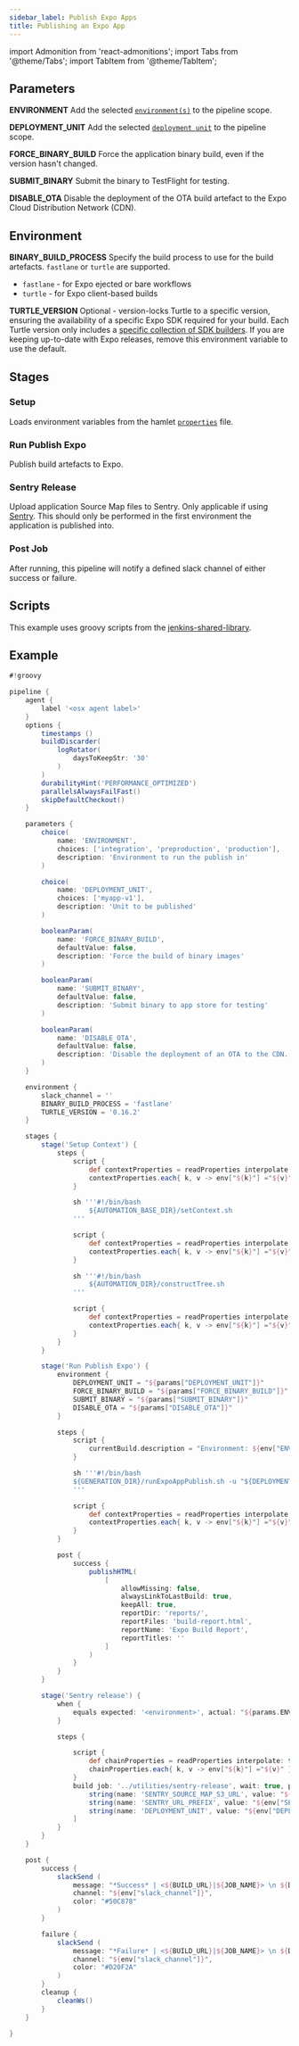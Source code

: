 ```yaml
---
sidebar_label: Publish Expo Apps
title: Publishing an Expo App
---
```

import Admonition from 'react-admonitions';
import Tabs from '@theme/Tabs';
import TabItem from '@theme/TabItem';

## Parameters

**ENVIRONMENT**
Add the selected [`environment(s)`](../../../../../../in-depth/foundations/terminology#environment) to the pipeline scope.

**DEPLOYMENT_UNIT**
Add the selected [`deployment unit`](../../../../../../in-depth/foundations/lifecycle#deployment-units) to the pipeline scope.

**FORCE_BINARY_BUILD**
Force the application binary build, even if the version hasn't changed.

**SUBMIT_BINARY**
Submit the binary to TestFlight for testing.

**DISABLE_OTA**
Disable the deployment of the OTA build artefact to the Expo Cloud Distribution Network (CDN).

## Environment

**BINARY_BUILD_PROCESS**
Specify the build process to use for the build artefacts. `fastlane` or `turtle` are supported.

* `fastlane` - for Expo ejected or bare workflows
* `turtle` - for Expo client-based builds

**TURTLE_VERSION**
Optional - version-locks Turtle to a specific version, ensuring the availability of a specific Expo SDK required for your build.
Each Turtle version only includes a [specific collection of SDK builders](https://github.com/expo/turtle/tree/master/shellTarballs). If you are keeping up-to-date with Expo releases, remove this environment variable to use the default.

## Stages

### Setup

Loads environment variables from the hamlet [`properties`](../properties/properties) file.

### Run Publish Expo

Publish build artefacts to Expo.

### Sentry Release

Upload application Source Map files to Sentry. Only applicable if using [Sentry](https://sentry.io/welcome/). This should only be performed in the first environment the application is published into.

### Post Job

After running, this pipeline will notify a defined slack channel of either success or failure.

## Scripts

This example uses groovy scripts from the [jenkins-shared-library](https://github.com/hamlet-io/jenkins-shared-library).

## Example

```groovy
#!groovy

pipeline {
    agent {
        label '<osx agent label>'
    }
    options {
        timestamps ()
        buildDiscarder(
            logRotator(
                daysToKeepStr: '30'
            )
        )
        durabilityHint('PERFORMANCE_OPTIMIZED')
        parallelsAlwaysFailFast()
        skipDefaultCheckout()
    }

    parameters {
        choice(
            name: 'ENVIRONMENT',
            choices: ['integration', 'preproduction', 'production'],
            description: 'Environment to run the publish in'
        )

        choice(
            name: 'DEPLOYMENT_UNIT',
            choices: ['myapp-v1'],
            description: 'Unit to be published'
        )

        booleanParam(
            name: 'FORCE_BINARY_BUILD',
            defaultValue: false,
            description: 'Force the build of binary images'
        )

        booleanParam(
            name: 'SUBMIT_BINARY',
            defaultValue: false,
            description: 'Submit binary to app store for testing'
        )

        booleanParam(
            name: 'DISABLE_OTA',
            defaultValue: false,
            description: 'Disable the deployment of an OTA to the CDN. Useful when doing library updates in binary images'
        )
    }

    environment {
        slack_channel = ''
        BINARY_BUILD_PROCESS = 'fastlane'
        TURTLE_VERSION = '0.16.2'
    }

    stages {
        stage('Setup Context') {
            steps {
                script {
                    def contextProperties = readProperties interpolate: true, file: "${env.properties_file}";
                    contextProperties.each{ k, v -> env["${k}"] ="${v}" }
                }

                sh '''#!/bin/bash
                    ${AUTOMATION_BASE_DIR}/setContext.sh
                '''

                script {
                    def contextProperties = readProperties interpolate: true, file: "${WORKSPACE}/context.properties";
                    contextProperties.each{ k, v -> env["${k}"] ="${v}" }
                }

                sh '''#!/bin/bash
                    ${AUTOMATION_DIR}/constructTree.sh
                '''

                script {
                    def contextProperties = readProperties interpolate: true, file: "${WORKSPACE}/context.properties";
                    contextProperties.each{ k, v -> env["${k}"] ="${v}" }
                }
            }
        }

        stage('Run Publish Expo') {
            environment {
                DEPLOYMENT_UNIT = "${params["DEPLOYMENT_UNIT"]}"
                FORCE_BINARY_BUILD = "${params["FORCE_BINARY_BUILD"]}"
                SUBMIT_BINARY = "${params["SUBMIT_BINARY"]}"
                DISABLE_OTA = "${params["DISABLE_OTA"]}"
            }

            steps {
                script {
                    currentBuild.description = "Environment: ${env["ENVIRONMENT"]} - Deployment unit: ${env["DEPLOYMENT_UNIT"]}"
                }

                sh '''#!/bin/bash
                ${GENERATION_DIR}/runExpoAppPublish.sh -u "${DEPLOYMENT_UNIT}"
                '''

                script {
                    def contextProperties = readProperties interpolate: true, file: "${WORKSPACE}/context.properties";
                    contextProperties.each{ k, v -> env["${k}"] ="${v}" }
                }
            }

            post {
                success {
                    publishHTML(
                        [
                            allowMissing: false,
                            alwaysLinkToLastBuild: true,
                            keepAll: true,
                            reportDir: 'reports/',
                            reportFiles: 'build-report.html',
                            reportName: 'Expo Build Report',
                            reportTitles: ''
                        ]
                    )
                }
            }
        }

        stage('Sentry release') {
            when {
                equals expected: '<environment>', actual: "${params.ENVIRONMENT}"
            }

            steps {

                script {
                    def chainProperties = readProperties interpolate: true, file: "${WORKSPACE}/chain.properties";
                    chainProperties.each{ k, v -> env["${k}"] ="${v}" }
                }
                build job: '../utilities/sentry-release', wait: true, parameters: [
                    string(name: 'SENTRY_SOURCE_MAP_S3_URL', value: "${env["SENTRY_SOURCE_MAP_S3_URL"]}"),
                    string(name: 'SENTRY_URL_PREFIX', value: "${env["SENTRY_URL_PREFIX"]}"),
                    string(name: 'DEPLOYMENT_UNIT', value: "${env["DEPLOYMENT_UNIT"]}")
                ]
            }
        }
    }

    post {
        success {
            slackSend (
                message: "*Success* | <${BUILD_URL}|${JOB_NAME}> \n ${DETAIL_MESSAGE}",
                channel: "${env["slack_channel"]}",
                color: "#50C878"
            )
        }

        failure {
            slackSend (
                message: "*Failure* | <${BUILD_URL}|${JOB_NAME}> \n ${DETAIL_MESSAGE}",
                channel: "${env["slack_channel"]}",
                color: "#D20F2A"
            )
        }
        cleanup {
            cleanWs()
        }
    }

}
```
